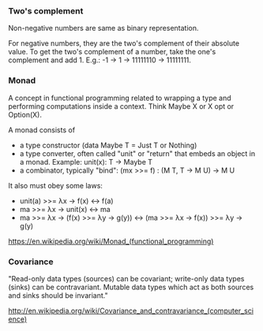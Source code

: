 ### Two's complement

Non-negative numbers are same as binary representation.

For negative numbers, they are the two's complement of their absolute value. To get the two's complement of a number, take the one's complement and add 1. E.g.: -1 -> 1 -> 11111110 -> 11111111.


### Monad

A concept in functional programming related to wrapping a type and performing computations inside a context. Think Maybe X or X opt or Option(X).

A monad consists of

* a type constructor (data Maybe T = Just T or Nothing)
* a type converter, often called "unit" or "return" that embeds an object in a monad. Example: unit(x): T -> Maybe T
* a combinator, typically "bind": (mx >>= f) : (M T, T -> M U) -> M U

It also must obey some laws:

* unit(a) >>= λx → f(x) ↔ f(a)
* ma >>= λx → unit(x) ↔ ma
* ma >>= λx → (f(x) >>= λy → g(y)) ↔ (ma >>= λx → f(x)) >>= λy → g(y)

https://en.wikipedia.org/wiki/Monad_(functional_programming)


### Covariance

"Read-only data types (sources) can be covariant; write-only data types (sinks) can be contravariant. Mutable data types which act as both sources and sinks should be invariant."

http://en.wikipedia.org/wiki/Covariance_and_contravariance_(computer_science)

